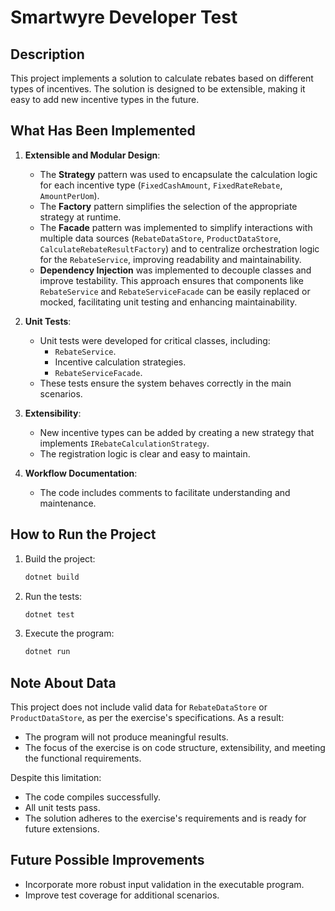 # Smartwyre Developer Test

## Description
This project implements a solution to calculate rebates based on different types of incentives. The solution is designed to be extensible, making it easy to add new incentive types in the future.

## What Has Been Implemented
1. **Extensible and Modular Design**:
   - The **Strategy** pattern was used to encapsulate the calculation logic for each incentive type (`FixedCashAmount`, `FixedRateRebate`, `AmountPerUom`).
   - The **Factory** pattern simplifies the selection of the appropriate strategy at runtime.
   - The **Facade** pattern was implemented to simplify interactions with multiple data sources (`RebateDataStore`, `ProductDataStore`, `CalculateRebateResultFactory`) and to centralize orchestration logic for the `RebateService`, improving readability and maintainability.
   - **Dependency Injection** was implemented to decouple classes and improve testability. This approach ensures that components like `RebateService` and `RebateServiceFacade` can be easily replaced or mocked, facilitating unit testing and enhancing maintainability.

2. **Unit Tests**:
   - Unit tests were developed for critical classes, including:
     - `RebateService`.
     - Incentive calculation strategies.
     - `RebateServiceFacade`.
   - These tests ensure the system behaves correctly in the main scenarios.

3. **Extensibility**:
   - New incentive types can be added by creating a new strategy that implements `IRebateCalculationStrategy`.
   - The registration logic is clear and easy to maintain.

4. **Workflow Documentation**:
   - The code includes comments to facilitate understanding and maintenance.

## How to Run the Project
1. Build the project:
   ```bash
   dotnet build
   ```
2. Run the tests:
   ```bash
   dotnet test
   ```
3. Execute the program:
   ```bash
   dotnet run
   ```

## Note About Data
This project does not include valid data for `RebateDataStore` or `ProductDataStore`, as per the exercise's specifications. As a result:
- The program will not produce meaningful results.
- The focus of the exercise is on code structure, extensibility, and meeting the functional requirements.

Despite this limitation:
- The code compiles successfully.
- All unit tests pass.
- The solution adheres to the exercise's requirements and is ready for future extensions.

## Future Possible Improvements
- Incorporate more robust input validation in the executable program.
- Improve test coverage for additional scenarios.